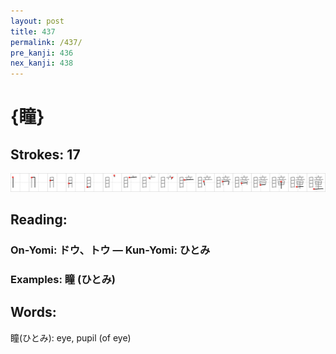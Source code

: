 ```yaml
---
layout: post
title: 437
permalink: /437/
pre_kanji: 436
nex_kanji: 438
---
```


# {瞳}

## Strokes: 17

<div class="stroke"><img src="../images/E79EB3.png" /></div>

## Reading:

### On-Yomi: ドウ、トウ &mdash; Kun-Yomi: ひとみ

### Examples: 瞳 (ひとみ)

## Words:

瞳(ひとみ): eye, pupil (of eye)
